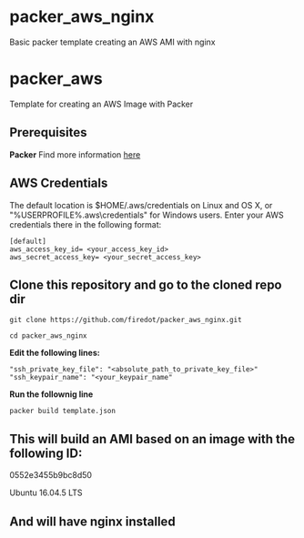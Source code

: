# packer_aws_nginx
Basic packer template creating an AWS AMI with nginx
# packer_aws
Template for creating an AWS Image with Packer

## Prerequisites 

**Packer** 
Find more information [here](https://www.packer.io/) 

## AWS Credentials

The default location is $HOME/.aws/credentials on Linux and OS X, or "%USERPROFILE%.aws\credentials" for Windows users.
Enter your AWS credentials there in the following format: 
```` 
[default]
aws_access_key_id= <your_access_key_id>
aws_secret_access_key= <your_secret_access_key>
````

## Clone this repository and go to the cloned repo dir
````
git clone https://github.com/firedot/packer_aws_nginx.git

cd packer_aws_nginx
````

**Edit the following lines:**

````
"ssh_private_key_file": "<absolute_path_to_private_key_file>"
"ssh_keypair_name": "<your_keypair_name"
````


**Run the follownig line** 

````
packer build template.json
````

## This will build an AMI based on an image with the following ID: 

0552e3455b9bc8d50 

Ubuntu 16.04.5 LTS



## And will have nginx installed

